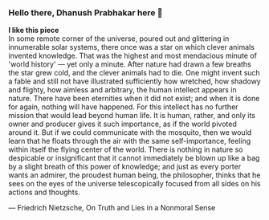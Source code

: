 <img style="width:100%;height:3px;" src="https://i.imgur.com/RfbNFj6.png" />

### Hello there, Dhanush Prabhakar here 👋


<b>I like this piece</b>
  <br/>
  In some remote corner of the universe, poured out and glittering in innumerable solar systems, there once was a star on which clever animals invented knowledge. That was the highest and most mendacious minute of 'world history' — yet only a minute. After nature had drawn a few breaths the star grew cold, and the clever animals had to die.
One might invent such a fable and still not have illustrated sufficiently how wretched, how shadowy and flighty, how aimless and arbitrary, the human intellect appears in nature. There have been eternities when it did not exist; and when it is done for again, nothing will have happened. For this intellect has no further mission that would lead beyond human life. It is human, rather, and only its owner and producer gives it such importance, as if the world pivoted around it. But if we could communicate with the mosquito, then we would learn that he floats through the air with the same self-importance, feeling within itself the flying center of the world. There is nothing in nature so despicable or insignificant that it cannot immediately be blown up like a bag by a slight breath of this power of knowledge; and just as every porter wants an admirer, the proudest human being, the philosopher, thinks that he sees on the eyes of the universe telescopically focused from all sides on his actions and thoughts.

― Friedrich Nietzsche, On Truth and Lies in a Nonmoral Sense 
